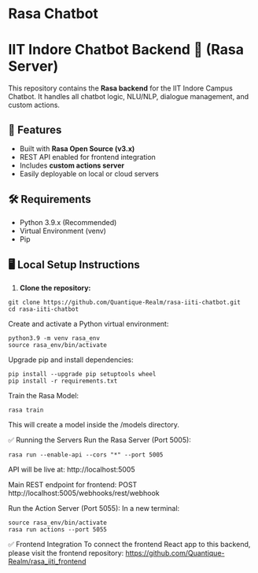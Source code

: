 # Rasa Chatbot
# IIT Indore Chatbot Backend 🤖 (Rasa Server)

This repository contains the **Rasa backend** for the IIT Indore Campus Chatbot. It handles all chatbot logic, NLU/NLP, dialogue management, and custom actions.

## 🚀 Features
- Built with **Rasa Open Source (v3.x)**
- REST API enabled for frontend integration
- Includes **custom actions server**
- Easily deployable on local or cloud servers

## 🛠️ Requirements
- Python 3.9.x (Recommended)
- Virtual Environment (venv)
- Pip

## 🖥️ Local Setup Instructions
1. **Clone the repository:**
```
git clone https://github.com/Quantique-Realm/rasa-iiti-chatbot.git
cd rasa-iiti-chatbot
```
Create and activate a Python virtual environment:

```
python3.9 -m venv rasa_env
source rasa_env/bin/activate
```
Upgrade pip and install dependencies:

```
pip install --upgrade pip setuptools wheel
pip install -r requirements.txt
```
Train the Rasa Model:
```
rasa train
```
This will create a model inside the /models directory.

✅ Running the Servers
Run the Rasa Server (Port 5005):

```
rasa run --enable-api --cors "*" --port 5005
```
API will be live at:
http://localhost:5005

Main REST endpoint for frontend:
POST http://localhost:5005/webhooks/rest/webhook

Run the Action Server (Port 5055):
In a new terminal:
```
source rasa_env/bin/activate
rasa run actions --port 5055
```
✅ Frontend Integration
To connect the frontend React app to this backend, please visit the frontend repository:
https://github.com/Quantique-Realm/rasa_iiti_frontend
